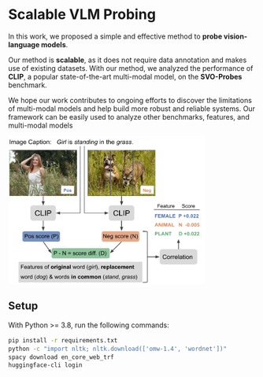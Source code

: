 # Scalable VLM Probing

In this work, we proposed a simple and effective method to **probe vision-language models**. 

Our method is **scalable**, as it does not require data annotation and makes use of existing datasets. 
With our method, we analyzed the performance of **CLIP**, a popular state-of-the-art multi-modal model, on the **SVO-Probes** benchmark. 

We hope our work contributes to ongoing efforts to discover the limitations of multi-modal models and help build more robust and reliable systems. 
Our framework can be easily used to analyze other benchmarks, features, and multi-modal models

<img src="images/task_overview.png" width="400" height="300">


## Setup

With Python >= 3.8, run the following commands:

```bash
pip install -r requirements.txt
python -c "import nltk; nltk.download(['omw-1.4', 'wordnet'])"
spacy download en_core_web_trf
huggingface-cli login
```
